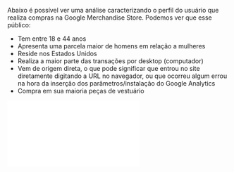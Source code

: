 Abaixo é possível ver uma análise caracterizando o perfil do usuário que realiza compras na Google Merchandise Store. Podemos ver que esse público:
- Tem entre 18 e 44 anos
- Apresenta uma parcela maior de homens em relação a mulheres
- Reside nos Estados Unidos
- Realiza a maior parte das transações por desktop (computador)
- Vem de origem direta, o que pode significar que entrou no site diretamente digitando a URL no navegador, ou que ocorreu algum errou na hora da inserção dos parâmetros/instalação do Google Analytics 
- Compra em sua maioria peças de vestuário


![](Report/Análise_Trimestral_de_Transações.pdf)
